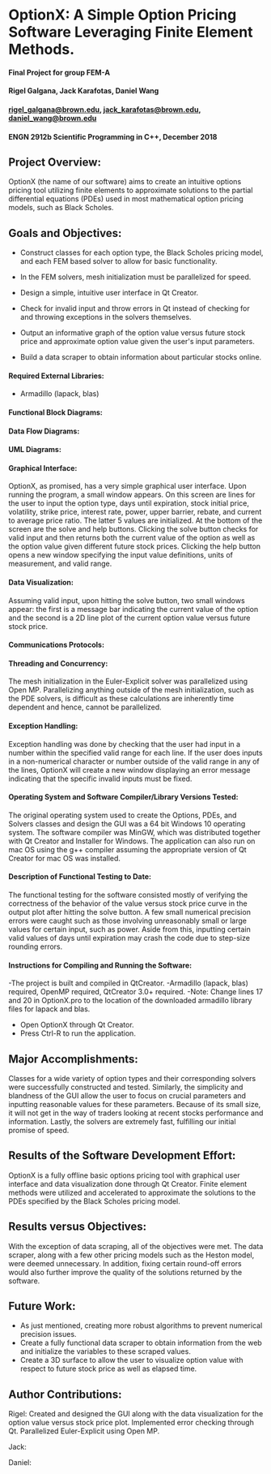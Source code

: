 # OptionX: A Simple Option Pricing Software Leveraging Finite Element Methods.


#### Final Project for group FEM-A


#### Rigel Galgana, Jack Karafotas, Daniel Wang

#### rigel_galgana@brown.edu, jack_karafotas@brown.edu, daniel_wang@brown.edu


#### ENGN 2912b Scientific Programming in C++, December 2018


## Project Overview:

OptionX (the name of our software) aims to create an intuitive options pricing tool utilizing finite elements to approximate solutions to the partial differential equations (PDEs) used in most mathematical option pricing models, such as Black Scholes. 


## Goals and Objectives:

- Construct classes for each option type, the Black Scholes pricing model, and each FEM based solver to allow for basic functionality.

- In the FEM solvers, mesh initialization must be parallelized for speed.

- Design a simple, intuitive user interface in Qt Creator.

- Check for invalid input and throw errors in Qt instead of checking for and throwing exceptions in the solvers themselves.

- Output an informative graph of the option value versus future stock price and approximate option value given the user's input parameters.

- Build a data scraper to obtain information about particular stocks online.


#### Required External Libraries:

- Armadillo (lapack, blas)

#### Functional Block Diagrams:

#### Data Flow Diagrams:

#### UML Diagrams:

#### Graphical Interface:

OptionX, as promised, has a very simple graphical user interface. Upon running the program, a small window appears. On this screen are lines for the user to input the option type, days until expiration, stock initial price, volatility, strike price, interest rate, power, upper barrier, rebate, and current to average price ratio. The latter 5 values are initialized. At the bottom of the screen are the solve and help buttons. Clicking the solve button checks for valid input and then returns both the current value of the option as well as the option value given different future stock prices. Clicking the help button opens a new window specifying the input value definitions, units of measurement, and valid range.

#### Data Visualization:

Assuming valid input, upon hitting the solve button, two small windows appear: the first is a message bar indicating the current value of the option and the second is a 2D line plot of the current option value versus future stock price.

#### Communications Protocols:

#### Threading and Concurrency:

The mesh initialization in the Euler-Explicit solver was parallelized using Open MP. Parallelizing anything outside of the mesh initialization, such as the PDE solvers, is difficult as these calculations are inherently time dependent and hence, cannot be parallelized.

#### Exception Handling:

Exception handling was done by checking that the user had input in a number within the specified valid range for each line. If the user does inputs in a non-numerical character or number outside of the valid range in any of the lines, OptionX will create a new window displaying an error message indicating that the specific invalid inputs must be fixed.

#### Operating System and Software Compiler/Library Versions Tested:

The original operating system used to create the Options, PDEs, and Solvers classes and design the GUI was a 64 bit Windows 10 operating system. The software compiler was MinGW, which was distributed together with Qt Creator and Installer for Windows. The application can also run on mac OS using the g++ compiler assuming the appropriate version of Qt Creator for mac OS was installed.

#### Description of Functional Testing to Date:

The functional testing for the software consisted mostly of verifying the correctness of the behavior of the value versus stock price curve in the output plot after hitting the solve button. A few small numerical precision errors were caught such as those involving unreasonably small or large values for certain input, such as power. Aside from this, inputting certain valid values of days until expiration may crash the code due to step-size rounding errors.

#### Instructions for Compiling and Running the Software:

-The project is built and compiled in QtCreator.
-Armadillo (lapack, blas) required, OpenMP required, QtCreator 3.0+ required.
-Note: Change lines 17 and 20 in OptionX.pro to the location of the downloaded armadillo library files for lapack and blas.
- Open OptionX through Qt Creator.
- Press Ctrl-R to run the application.

## Major Accomplishments:

Classes for a wide variety of option types and their corresponding solvers were successfully constructed and tested. Similarly, the simplicity and blandness of the GUI allow the user to focus on crucial parameters and inputting reasonable values for these parameters. Because of its small size, it will not get in the way of traders looking at recent stocks performance and information. Lastly, the solvers are extremely fast, fulfilling our initial promise of speed.

## Results of the Software Development Effort:

OptionX is a fully offline basic options pricing tool with graphical user interface and data visualization done through Qt Creator. Finite element methods were utilized and accelerated to approximate the solutions to the PDEs specified by the Black Scholes pricing model.

## Results versus Objectives:

With the exception of data scraping, all of the objectives were met. The data scraper, along with a few other pricing models such as the Heston model, were deemed unnecessary. In addition, fixing certain round-off errors would also further improve the quality of the solutions returned by the software.

## Future Work:

- As just mentioned, creating more robust algorithms to prevent numerical precision issues.
- Create a fully functional data scraper to obtain information from the web and initialize the variables to these scraped values.
- Create a 3D surface to allow the user to visualize option value with respect to future stock price as well as elapsed time.

## Author Contributions:

Rigel: Created and designed the GUI along with the data visualization for the option value versus stock price plot. Implemented error checking through Qt. Parallelized Euler-Explicit using Open MP.

Jack:

Daniel:




